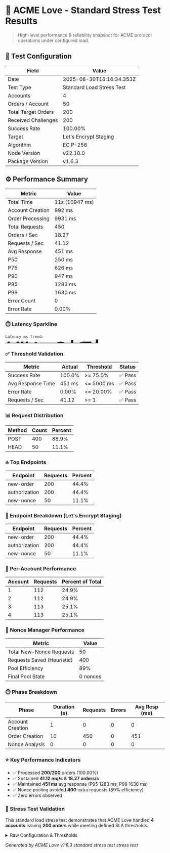 # 🚀 ACME Love - Standard Stress Test Results

> High-level performance & reliability snapshot for ACME protocol operations under configured load.

## 🧪 Test Configuration

| Field               | Value                     |
| ------------------- | ------------------------- |
| Date                | 2025-08-30T16:16:34.353Z  |
| Test Type           | Standard Load Stress Test |
| Accounts            | 4                         |
| Orders / Account    | 50                        |
| Total Target Orders | 200                       |
| Received Challenges | 200                       |
| Success Rate        | 100.00%                   |
| Target              | Let's Encrypt Staging     |
| Algorithm           | EC P-256                  |
| Node Version        | v22.18.0                  |
| Package Version     | v1.6.3                    |

## ⚙️ Performance Summary

| Metric           | Value          |
| ---------------- | -------------- |
| Total Time       | 11s (10947 ms) |
| Account Creation | 992 ms         |
| Order Processing | 9931 ms        |
| Total Requests   | 450            |
| Orders / Sec     | 18.27          |
| Requests / Sec   | 41.12          |
| Avg Response     | 451 ms         |
| P50              | 250 ms         |
| P75              | 626 ms         |
| P90              | 947 ms         |
| P95              | 1283 ms        |
| P99              | 1630 ms        |
| Error Count      | 0              |
| Error Rate       | 0.00%          |

### ⏱️ Latency Sparkline

```
Latency ms trend:
▁▃▁▁▁▃▁▃▁▃▁▁▁▂▁▁▁▁▁▁▁▁▁▂▃▂▁▁▁▆▁▁▁▂▃▃▃▃▁▁▇
```

### ✅ Threshold Validation

| Metric            | Actual | Threshold  | Status  |
| ----------------- | ------ | ---------- | ------- |
| Success Rate      | 100.0% | >= 75.0%   | ✅ Pass |
| Avg Response Time | 451 ms | <= 5000 ms | ✅ Pass |
| Error Rate        | 0.00%  | <= 20.00%  | ✅ Pass |
| Requests / Sec    | 41.12  | >= 1       | ✅ Pass |

### 📊 Request Distribution

| Method | Count | Percent |
| ------ | ----- | ------- |
| POST   | 400   | 88.9%   |
| HEAD   | 50    | 11.1%   |

### 🔝 Top Endpoints

| Endpoint      | Requests | Percent |
| ------------- | -------- | ------- |
| new-order     | 200      | 44.4%   |
| authorization | 200      | 44.4%   |
| new-nonce     | 50       | 11.1%   |

### 🧩 Endpoint Breakdown (Let's Encrypt Staging)

| Endpoint      | Requests | Percent |
| ------------- | -------- | ------- |
| new-order     | 200      | 44.4%   |
| authorization | 200      | 44.4%   |
| new-nonce     | 50       | 11.1%   |

### 👥 Per-Account Performance

| Account | Requests | Percent of Total |
| ------- | -------- | ---------------- |
| 1       | 112      | 24.9%            |
| 2       | 112      | 24.9%            |
| 3       | 113      | 25.1%            |
| 4       | 113      | 25.1%            |

### 🔐 Nonce Manager Performance

| Metric                     | Value    |
| -------------------------- | -------- |
| Total New-Nonce Requests   | 50       |
| Requests Saved (Heuristic) | 400      |
| Pool Efficiency            | 89%      |
| Final Pool State           | 0 nonces |

### ⏱️ Phase Breakdown

| Phase            | Duration (s) | Requests | Errors | Avg Resp (ms) |
| ---------------- | ------------ | -------- | ------ | ------------- |
| Account Creation | 1            | 0        | 0      | 0             |
| Order Creation   | 10           | 450      | 0      | 451           |
| Nonce Analysis   | 0            | 0        | 0      | 0             |

### ⭐ Key Performance Indicators

- ✅ Processed **200/200** orders (100.00%)
- ✅ Sustained **41.12 req/s** & **18.27 orders/s**
- ✅ Maintained **451 ms** avg response (P95 1283 ms, P99 1630 ms)
- ✅ Nonce pooling avoided **400** extra requests (89% efficiency)
- ✅ Zero errors observed

### 🧾 Stress Test Validation

This standard load stress test demonstrates that ACME Love handled **4 accounts** issuing **200 orders** while meeting defined SLA thresholds.

<details><summary>Raw Configuration & Thresholds</summary>

```json
{
  "name": "Standard Stress Test",
  "TOTAL_ACCOUNTS": 4,
  "ORDERS_PER_ACCOUNT": 50,
  "TOTAL_ORDERS": 200,
  "batchSize": 50,
  "thresholds": {
    "minSuccessRate": 0.75,
    "maxAvgResponseTimeMs": 5000,
    "maxErrorRate": 0.2,
    "minRequestsPerSecond": 1
  }
}
```

</details>

_Generated by ACME Love v1.6.3 standard stress test stress test_
